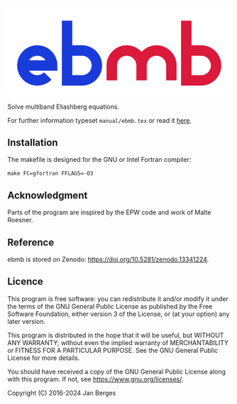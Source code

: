 ![ebmb logo](logo/ebmb.svg)

Solve multiband Eliashberg equations.

For further information typeset `manual/ebmb.tex` or read it
[here](https://janberges.github.io/ebmb/ebmb.pdf).

## Installation

The makefile is designed for the GNU or Intel Fortran compiler:

    make FC=gfortran FFLAGS=-O3

## Acknowledgment

Parts of the program are inspired by the EPW code and work of Malte Roesner.

## Reference

ebmb is stored on Zenodo: <https://doi.org/10.5281/zenodo.13341224>.

## Licence

This program is free software: you can redistribute it and/or modify it under
the terms of the GNU General Public License as published by the Free Software
Foundation, either version 3 of the License, or (at your option) any later
version.

This program is distributed in the hope that it will be useful, but WITHOUT ANY
WARRANTY; without even the implied warranty of MERCHANTABILITY or FITNESS FOR A
PARTICULAR PURPOSE. See the GNU General Public License for more details.

You should have received a copy of the GNU General Public License along with
this program. If not, see <https://www.gnu.org/licenses/>.

Copyright (C) 2016-2024 Jan Berges
